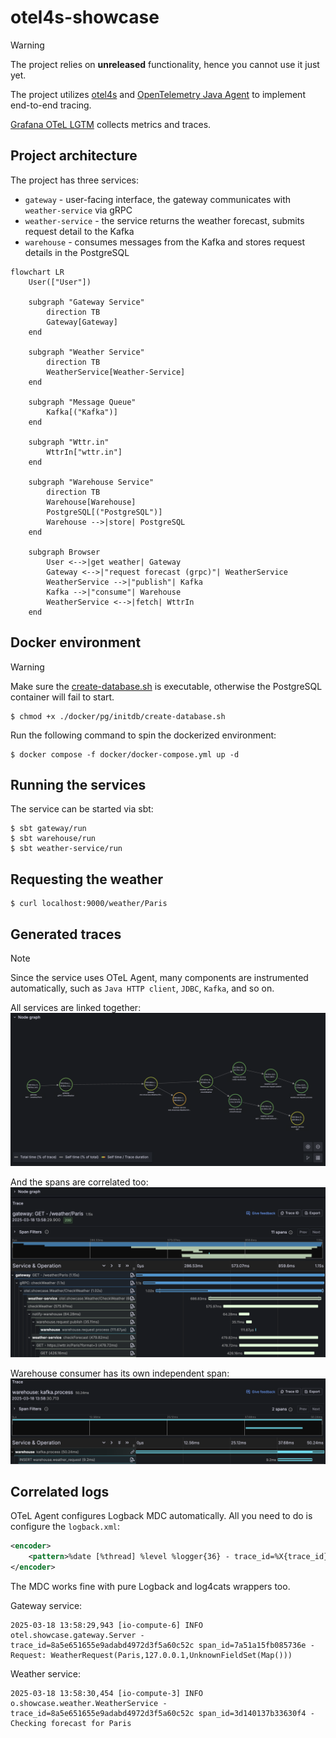 # otel4s-showcase 

> [!WARNING]
> The project relies on **unreleased** functionality, hence you cannot use it just yet.

The project utilizes [otel4s](https://typelevel.org/otel4s/) and [OpenTelemetry Java Agent](https://opentelemetry.io/docs/zero-code/java/agent/) 
to implement end-to-end tracing.

[Grafana OTeL LGTM](https://github.com/grafana/docker-otel-lgtm) collects metrics and traces. 

## Project architecture

The project has three services:
- `gateway` - user-facing interface, the gateway communicates with `weather-service` via gRPC
- `weather-service` - the service returns the weather forecast, submits request detail to the Kafka 
- `warehouse` - consumes messages from the Kafka and stores request details in the PostgreSQL

```mermaid
flowchart LR
    User(["User"])
    
    subgraph "Gateway Service"
        direction TB
        Gateway[Gateway]
    end
    
    subgraph "Weather Service"
        direction TB
        WeatherService[Weather-Service]
    end
    
    subgraph "Message Queue"
        Kafka[("Kafka")]
    end
    
    subgraph "Wttr.in"
        WttrIn["wttr.in"]
    end
    
    subgraph "Warehouse Service"
        direction TB
        Warehouse[Warehouse]
        PostgreSQL[("PostgreSQL")]
        Warehouse -->|store| PostgreSQL
    end
    
    subgraph Browser
        User <-->|get weather| Gateway
        Gateway <-->|"request forecast (grpc)"| WeatherService
        WeatherService -->|"publish"| Kafka
        Kafka -->|"consume"| Warehouse
        WeatherService <-->|fetch| WttrIn
    end
```

## Docker environment

> [!WARNING]
> Make sure the [create-database.sh](docker/pg/initdb/create-database.sh) is executable, otherwise the PostgreSQL container will fail to start.
> ```shell
> $ chmod +x ./docker/pg/initdb/create-database.sh
> ```

Run the following command to spin the dockerized environment:
```shell
$ docker compose -f docker/docker-compose.yml up -d
```

## Running the services

The service can be started via sbt:
```shell
$ sbt gateway/run
$ sbt warehouse/run
$ sbt weather-service/run
```

## Requesting the weather

```shell
$ curl localhost:9000/weather/Paris
```

## Generated traces 

> [!NOTE]
> Since the service uses OTeL Agent, many components are instrumented automatically,
> such as `Java HTTP client`, `JDBC`, `Kafka`, and so on.

All services are linked together:
![Gateway traces](images/gateway_node_graph.png)

And the spans are correlated too: 
![Gateway spans](images/gateway_spans.png)

Warehouse consumer has its own independent span:
![Warehouse spans](images/warehouse_spans.png)

## Correlated logs

OTeL Agent configures Logback MDC automatically. All you need to do is configure the `logback.xml`:
```xml
<encoder>
    <pattern>%date [%thread] %level %logger{36} - trace_id=%X{trace_id} span_id=%X{span_id} - %message%n%xException</pattern>
</encoder>
```

The MDC works fine with pure Logback and log4cats wrappers too.

Gateway service:
```
2025-03-18 13:58:29,943 [io-compute-6] INFO otel.showcase.gateway.Server - trace_id=8a5e651655e9adabd4972d3f5a60c52c span_id=7a51a15fb085736e - Request: WeatherRequest(Paris,127.0.0.1,UnknownFieldSet(Map()))
```

Weather service:
```
2025-03-18 13:58:30,454 [io-compute-3] INFO o.showcase.weather.WeatherService - trace_id=8a5e651655e9adabd4972d3f5a60c52c span_id=3d140137b33630f4 - Checking forecast for Paris
```